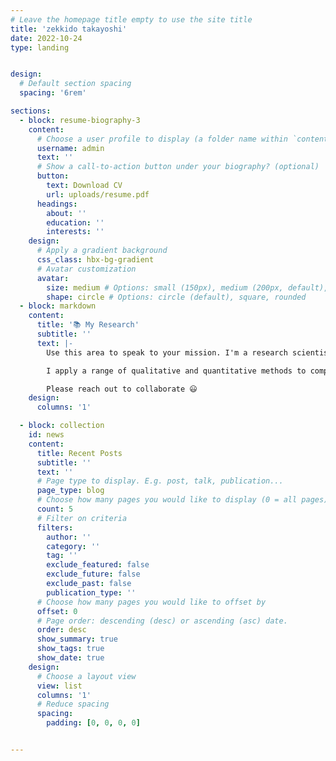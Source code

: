 ```yaml
---
# Leave the homepage title empty to use the site title
title: 'zekkido takayoshi'
date: 2022-10-24
type: landing


design:
  # Default section spacing
  spacing: '6rem'

sections:
  - block: resume-biography-3
    content:
      # Choose a user profile to display (a folder name within `content/authors/`)
      username: admin
      text: ''
      # Show a call-to-action button under your biography? (optional)
      button:
        text: Download CV
        url: uploads/resume.pdf
      headings:
        about: ''
        education: ''
        interests: ''
    design:
      # Apply a gradient background
      css_class: hbx-bg-gradient
      # Avatar customization
      avatar:
        size: medium # Options: small (150px), medium (200px, default), large (320px), xl (400px), xxl (500px)
        shape: circle # Options: circle (default), square, rounded
  - block: markdown
    content:
      title: '📚 My Research'
      subtitle: ''
      text: |-
        Use this area to speak to your mission. I'm a research scientist in the Moonshot team at DeepMind. I blog about machine learning, deep learning, and moonshots.

        I apply a range of qualitative and quantitative methods to comprehensively investigate the role of science and technology in the economy.

        Please reach out to collaborate 😃
    design:
      columns: '1'

  - block: collection
    id: news
    content:
      title: Recent Posts
      subtitle: ''
      text: ''
      # Page type to display. E.g. post, talk, publication...
      page_type: blog
      # Choose how many pages you would like to display (0 = all pages)
      count: 5
      # Filter on criteria
      filters:
        author: ''
        category: ''
        tag: ''
        exclude_featured: false
        exclude_future: false
        exclude_past: false
        publication_type: ''
      # Choose how many pages you would like to offset by
      offset: 0
      # Page order: descending (desc) or ascending (asc) date.
      order: desc
      show_summary: true
      show_tags: true
      show_date: true
    design:
      # Choose a layout view
      view: list
      columns: '1'
      # Reduce spacing
      spacing:
        padding: [0, 0, 0, 0]


---
```


